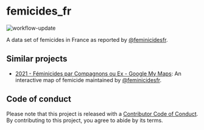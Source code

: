 # femicides_fr

![workflow-update](https://github.com/cedricbatailler/femicides_fr/actions/workflows/femicide-tweets.yml/badge.svg)

A data set of femicides in France as reported by [\@feminicidesfr](https://twitter.com/feminicidesfr/).

## Similar projects

-   [2021 - Féminicides par Compagnons ou Ex - Google My Maps](https://www.google.com/maps/d/viewer?mid=1AoTHJTAvWz-P1ddCKe1NhWtdsOQgcLPA): An interactive map of femicide maintained by [\@feminicidesfr](https://twitter.com/feminicidesfr/).

## Code of conduct

Please note that this project is released with a [Contributor Code of Conduct](https://contributor-covenant.org/version/2/0/CODE_OF_CONDUCT.html). By contributing to this project, you agree to abide by its terms.
